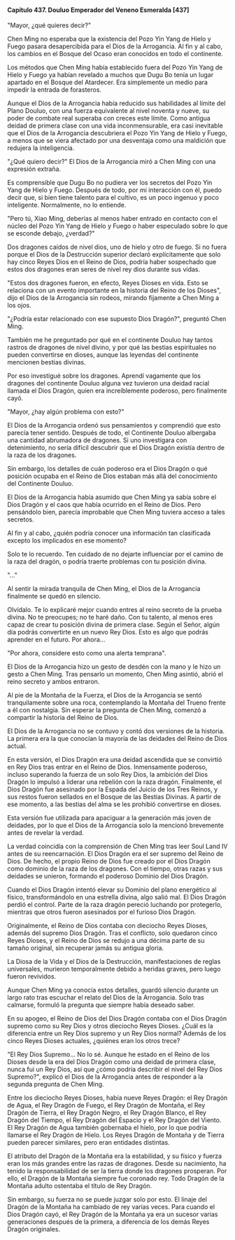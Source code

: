 
#### Capítulo 437. Douluo Emperador del Veneno Esmeralda [437]


"Mayor, ¿qué quieres decir?"

Chen Ming no esperaba que la existencia del Pozo Yin Yang de Hielo y Fuego pasara desapercibida para el Dios de la Arrogancia. Al fin y al cabo, los cambios en el Bosque del Ocaso eran conocidos en todo el continente.

Los métodos que Chen Ming había establecido fuera del Pozo Yin Yang de Hielo y Fuego ya habían revelado a muchos que Dugu Bo tenía un lugar apartado en el Bosque del Atardecer. Era simplemente un medio para impedir la entrada de forasteros.

Aunque el Dios de la Arrogancia había reducido sus habilidades al límite del Plano Douluo, con una fuerza equivalente al nivel noventa y nueve, su poder de combate real superaba con creces este límite. Como antigua deidad de primera clase con una vida inconmensurable, era casi inevitable que el Dios de la Arrogancia descubriera el Pozo Yin Yang de Hielo y Fuego, a menos que se viera afectado por una desventaja como una maldición que redujera la inteligencia.

"¿Qué quiero decir?" El Dios de la Arrogancia miró a Chen Ming con una expresión extraña.

Es comprensible que Dugu Bo no pudiera ver los secretos del Pozo Yin Yang de Hielo y Fuego. Después de todo, por mi interacción con él, puedo decir que, si bien tiene talento para el cultivo, es un poco ingenuo y poco inteligente. Normalmente, no lo entiende.

"Pero tú, Xiao Ming, deberías al menos haber entrado en contacto con el núcleo del Pozo Yin Yang de Hielo y Fuego o haber especulado sobre lo que se esconde debajo, ¿verdad?"

Dos dragones caídos de nivel dios, uno de hielo y otro de fuego. Si no fuera porque el Dios de la Destrucción superior declaró explícitamente que solo hay cinco Reyes Dios en el Reino de Dios, podría haber sospechado que estos dos dragones eran seres de nivel rey dios durante sus vidas.

"Estos dos dragones fueron, en efecto, Reyes Dioses en vida. Esto se relaciona con un evento importante en la historia del Reino de los Dioses", dijo el Dios de la Arrogancia sin rodeos, mirando fijamente a Chen Ming a los ojos.

"¿Podría estar relacionado con ese supuesto Dios Dragón?", preguntó Chen Ming.

También me he preguntado por qué en el continente Douluo hay tantos rastros de dragones de nivel divino, y por qué las bestias espirituales no pueden convertirse en dioses, aunque las leyendas del continente mencionen bestias divinas.

Por eso investigué sobre los dragones. Aprendí vagamente que los dragones del continente Douluo alguna vez tuvieron una deidad racial llamada el Dios Dragón, quien era increíblemente poderoso, pero finalmente cayó.

"Mayor, ¿hay algún problema con esto?"

El Dios de la Arrogancia ordenó sus pensamientos y comprendió que esto parecía tener sentido. Después de todo, el Continente Douluo albergaba una cantidad abrumadora de dragones. Si uno investigara con detenimiento, no sería difícil descubrir que el Dios Dragón existía dentro de la raza de los dragones.

Sin embargo, los detalles de cuán poderoso era el Dios Dragón o qué posición ocupaba en el Reino de Dios estaban más allá del conocimiento del Continente Douluo.

El Dios de la Arrogancia había asumido que Chen Ming ya sabía sobre el Dios Dragón y el caos que había ocurrido en el Reino de Dios. Pero pensándolo bien, parecía improbable que Chen Ming tuviera acceso a tales secretos.

Al fin y al cabo, ¿quién podría conocer una información tan clasificada excepto los implicados en ese momento?

Solo te lo recuerdo. Ten cuidado de no dejarte influenciar por el camino de la raza del dragón, o podría traerte problemas con tu posición divina.

"..."

Al sentir la mirada tranquila de Chen Ming, el Dios de la Arrogancia finalmente se quedó en silencio.

Olvídalo. Te lo explicaré mejor cuando entres al reino secreto de la prueba divina. No te preocupes; no te haré daño. Con tu talento, al menos eres capaz de crear tu posición divina de primera clase. Según el Señor, algún día podrás convertirte en un nuevo Rey Dios. Esto es algo que podrás aprender en el futuro. Por ahora...

"Por ahora, considere esto como una alerta temprana".

El Dios de la Arrogancia hizo un gesto de desdén con la mano y le hizo un gesto a Chen Ming. Tras pensarlo un momento, Chen Ming asintió, abrió el reino secreto y ambos entraron.

Al pie de la Montaña de la Fuerza, el Dios de la Arrogancia se sentó tranquilamente sobre una roca, contemplando la Montaña del Trueno frente a él con nostalgia. Sin esperar la pregunta de Chen Ming, comenzó a compartir la historia del Reino de Dios.

El Dios de la Arrogancia no se contuvo y contó dos versiones de la historia. La primera era la que conocían la mayoría de las deidades del Reino de Dios actual.

En esta versión, el Dios Dragón era una deidad ascendida que se convirtió en Rey Dios tras entrar en el Reino de Dios. Inmensamente poderoso, incluso superando la fuerza de un solo Rey Dios, la ambición del Dios Dragón lo impulsó a liderar una rebelión con la raza dragón. Finalmente, el Dios Dragón fue asesinado por la Espada del Juicio de los Tres Reinos, y sus restos fueron sellados en el Bosque de las Bestias Divinas. A partir de ese momento, a las bestias del alma se les prohibió convertirse en dioses.

Esta versión fue utilizada para apaciguar a la generación más joven de deidades, por lo que el Dios de la Arrogancia solo la mencionó brevemente antes de revelar la verdad.

La verdad coincidía con la comprensión de Chen Ming tras leer Soul Land IV antes de su reencarnación. El Dios Dragón era el ser supremo del Reino de Dios. De hecho, el propio Reino de Dios fue creado por el Dios Dragón como dominio de la raza de los dragones. Con el tiempo, otras razas y sus deidades se unieron, formando el poderoso Dominio del Dios Dragón.

Cuando el Dios Dragón intentó elevar su Dominio del plano energético al físico, transformándolo en una estrella divina, algo salió mal. El Dios Dragón perdió el control. Parte de la raza dragón pereció luchando por protegerlo, mientras que otros fueron asesinados por el furioso Dios Dragón.

Originalmente, el Reino de Dios contaba con dieciocho Reyes Dioses, además del supremo Dios Dragón. Tras el conflicto, solo quedaron cinco Reyes Dioses, y el Reino de Dios se redujo a una décima parte de su tamaño original, sin recuperar jamás su antigua gloria.

La Diosa de la Vida y el Dios de la Destrucción, manifestaciones de reglas universales, murieron temporalmente debido a heridas graves, pero luego fueron revividos.

Aunque Chen Ming ya conocía estos detalles, guardó silencio durante un largo rato tras escuchar el relato del Dios de la Arrogancia. Solo tras calmarse, formuló la pregunta que siempre había deseado saber.

En su apogeo, el Reino de Dios del Dios Dragón contaba con el Dios Dragón supremo como su Rey Dios y otros dieciocho Reyes Dioses. ¿Cuál es la diferencia entre un Rey Dios supremo y un Rey Dios normal? Además de los cinco Reyes Dioses actuales, ¿quiénes eran los otros trece?

"El Rey Dios Supremo... No lo sé. Aunque he estado en el Reino de los Dioses desde la era del Dios Dragón como una deidad de primera clase, nunca fui un Rey Dios, así que ¿cómo podría describir el nivel del Rey Dios Supremo?", explicó el Dios de la Arrogancia antes de responder a la segunda pregunta de Chen Ming.

Entre los dieciocho Reyes Dioses, había nueve Reyes Dragón: el Rey Dragón de Agua, el Rey Dragón de Fuego, el Rey Dragón de Montaña, el Rey Dragón de Tierra, el Rey Dragón Negro, el Rey Dragón Blanco, el Rey Dragón del Tiempo, el Rey Dragón del Espacio y el Rey Dragón del Viento. El Rey Dragón de Agua también gobernaba el hielo, por lo que podría llamarse el Rey Dragón de Hielo. Los Reyes Dragón de Montaña y de Tierra pueden parecer similares, pero eran entidades distintas.

El atributo del Dragón de la Montaña era la estabilidad, y su físico y fuerza eran los más grandes entre las razas de dragones. Desde su nacimiento, ha tenido la responsabilidad de ser la tierra donde los dragones prosperan. Por ello, el Dragón de la Montaña siempre fue coronado rey. Todo Dragón de la Montaña adulto ostentaba el título de Rey Dragón.

Sin embargo, su fuerza no se puede juzgar solo por esto. El linaje del Dragón de la Montaña ha cambiado de rey varias veces. Para cuando el Dios Dragón cayó, el Rey Dragón de la Montaña ya era un sucesor varias generaciones después de la primera, a diferencia de los demás Reyes Dragón originales.